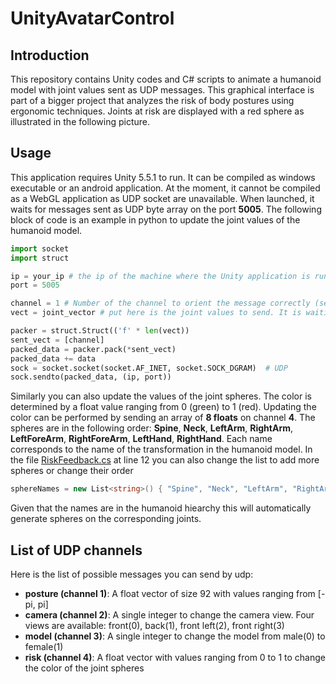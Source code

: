 # UnityAvatarControl

## Introduction

This repository contains Unity codes and C# scripts to animate a humanoid model with joint values sent as UDP messages.
This graphical interface is part of a bigger project that analyzes the risk of body postures using ergonomic techniques. 
Joints at risk are displayed with a red sphere as illustrated in the following picture.

## Usage

This application requires Unity 5.5.1 to run.
It can be compiled as windows executable or an android application.
At the moment, it cannot be compiled as a WebGL application as UDP socket are unavailable.
When launched, it waits for messages sent as UDP byte array on the port **5005**.
The following block of code is an example in python to update the joint values of the humanoid model.

```python
import socket
import struct

ip = your_ip # the ip of the machine where the Unity application is running
port = 5005

channel = 1 # Number of the channel to orient the message correctly (see below)
vect = joint_vector # put here is the joint values to send. It is waiting for an array of 92 floats.

packer = struct.Struct(('f' * len(vect))
sent_vect = [channel]
packed_data = packer.pack(*sent_vect)
packed_data += data
sock = socket.socket(socket.AF_INET, socket.SOCK_DGRAM)  # UDP
sock.sendto(packed_data, (ip, port))
```

Similarly you can also update the values of the joint spheres.
The color is determined by a float value ranging from 0 (green) to 1 (red).
Updating the color can be performed by sending an array of **8 floats** on channel **4**.
The spheres are in the following order:
**Spine**, **Neck**, **LeftArm**, **RightArm**, **LeftForeArm**, **RightForeArm**, **LeftHand**, **RightHand**.
Each name corresponds to the name of the transformation in the humanoid model.
In the file [RiskFeedback.cs](Assets/Scripts/RiskFeedback.cs) at line 12 you can also change the list to add more spheres or change their order

```C#
sphereNames = new List<string>() { "Spine", "Neck", "LeftArm", "RightArm", "LeftForeArm", "RightForeArm", "LeftFoot", "RightFoot"};
```

Given that the names are in the humanoid hiearchy this will automatically generate spheres on the corresponding joints.

## List of UDP channels

Here is the list of possible messages you can send by udp:
- **posture (channel 1)**: A float vector of size 92 with values ranging from [-pi, pi]
- **camera (channel 2)**: A single integer to change the camera view. Four views are available: front(0), back(1), front left(2), front right(3)
- **model (channel 3)**: A single integer to change the model from male(0) to female(1)
- **risk (channel 4)**: A float vector with values ranging from 0 to 1 to change the color of the joint spheres
